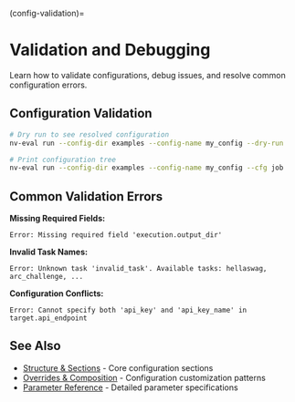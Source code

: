 (config-validation)=

# Validation and Debugging

Learn how to validate configurations, debug issues, and resolve common configuration errors.

## Configuration Validation

```bash
# Dry run to see resolved configuration
nv-eval run --config-dir examples --config-name my_config --dry-run

# Print configuration tree
nv-eval run --config-dir examples --config-name my_config --cfg job
```

## Common Validation Errors

**Missing Required Fields:**
```
Error: Missing required field 'execution.output_dir'
```

**Invalid Task Names:**
```
Error: Unknown task 'invalid_task'. Available tasks: hellaswag, arc_challenge, ...
```

**Configuration Conflicts:**
```
Error: Cannot specify both 'api_key' and 'api_key_name' in target.api_endpoint
```

## See Also

- [Structure & Sections](structure.md) - Core configuration sections
- [Overrides & Composition](overrides.md) - Configuration customization patterns
- [Parameter Reference](parameters.md) - Detailed parameter specifications
